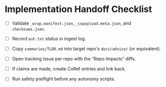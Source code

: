 # Implementation Handoff Checklist

- [ ] Validate `_wrap.manifest.json`, `_copayload.meta.json`, and `checksums.json`.
- [ ] Record `out.txt` status in ingest log.
- [ ] Copy `summaries/TLDR.md` into target repo's `docs/advice/` (or equivalent).
- [ ] Open tracking issue per repo with the “Repo Impacts” diffs.
- [ ] If claims are made, create CoRef entries and link back.
- [ ] Run safety preflight before any autonomy scripts.

